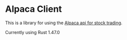 
# Alpaca Client

This is a library for using the [Alpaca api for stock trading](https://alpaca.markets/).


Currently using Rust 1.47.0
